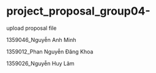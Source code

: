 # project_proposal_group04-
upload proposal file

1359046_Nguyễn Anh Minh

1359012_Phan Nguyễn Đăng Khoa

1359026_Nguyễn Huy Lãm
